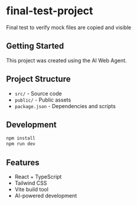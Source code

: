 # final-test-project

Final test to verify mock files are copied and visible

## Getting Started

This project was created using the AI Web Agent.

## Project Structure

- `src/` - Source code
- `public/` - Public assets
- `package.json` - Dependencies and scripts

## Development

```bash
npm install
npm run dev
```

## Features

- React + TypeScript
- Tailwind CSS
- Vite build tool
- AI-powered development
